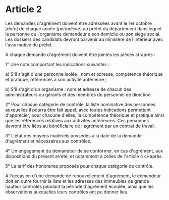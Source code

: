 # Article 2

Les demandes d'agrément doivent être adressées avant le 1er octobre [*date*] de chaque année [*périodicité*] au préfet du département dans lequel la personne ou l'organisme demandeur a son domicile ou son siège social. Les dossiers des candidats devront parvenir au ministère de l'intérieur avec l'avis motivé du préfet.

A chaque demande d'agrément doivent être jointes les pièces ci-après :

1° Une note comportant les indications suivantes :

a) S'il s'agit d'une personne isolée : nom et adresse, compétence théorique et pratique, références à son activité antérieure ;

b) S'il s'agit d'un organisme : nom et adresse de chacun des administrateurs ou gérants et des membres du personnel de direction.

2° Pour chaque catégorie de contrôle, la liste nominative des personnes auxquelles il pourra être fait appel, avec toutes indications permettant d'apprécier, pour chacune d'elles, la compétence théorique et pratique ainsi que les références relatives aux activités antérieures. Ces personnes devront être liées au bénéficiaire de l'agrément par un contrat de travail.

3° L'état des moyens matériels possédés à la date de la demande d'agrément et nécessaires aux contrôles.

4° Un engagement du demandeur de se conformer, en cas d'agrément, aux dispositions du présent arrêté, et notamment à celles de l'article 4 ci-après.

5° Le tarif des honoraires proposés pour chaque catégorie de contrôle.

A l'occasion d'une demande de renouvellement d'agrément, le demandeur doit en outre fournir la liste et les adresses des immeubles de grande hauteur contrôlés pendant la période d'agrément écoulée, ainsi que les observations auxquelles leurs contrôles ont pu donner lieu.
